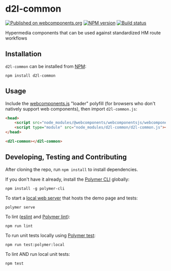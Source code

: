 # d2l-common
[![Published on webcomponents.org](https://img.shields.io/badge/webcomponents.org-published-blue.svg)](https://www.webcomponents.org/element/BrightspaceUI/common)
[![NPM version][npm-image]][npm-url]
[![Build status][ci-image]][ci-url]

Hypermedia components that can be used against standardized HM route workflows

## Installation

`d2l-common` can be installed from [NPM][npm-url]:
```shell
npm install d2l-common
```

## Usage

Include the [webcomponents.js](http://webcomponents.org/polyfills/) "loader" polyfill (for browsers who don't natively support web components), then import `d2l-common.js`:

```html
<head>
	<script src="node_modules/@webcomponents/webcomponentsjs/webcomponents-loader.js"></script>
	<script type="module" src="node_modules/d2l-common/d2l-common.js"></script>
</head>
```

```html
<d2l-common></d2l-common>
```

## Developing, Testing and Contributing

After cloning the repo, run `npm install` to install dependencies.

If you don't have it already, install the [Polymer CLI](https://www.polymer-project.org/3.0/docs/tools/polymer-cli) globally:

```shell
npm install -g polymer-cli
```

To start a [local web server](https://www.polymer-project.org/3.0/docs/tools/polymer-cli-commands#serve) that hosts the demo page and tests:

```shell
polymer serve
```

To lint ([eslint](http://eslint.org/) and [Polymer lint](https://www.polymer-project.org/3.0/docs/tools/polymer-cli-commands#lint)):

```shell
npm run lint
```

To run unit tests locally using [Polymer test](https://www.polymer-project.org/3.0/docs/tools/polymer-cli-commands#tests):

```shell
npm run test:polymer:local
```

To lint AND run local unit tests:

```shell
npm test
```

[npm-url]: https://www.npmjs.org/package/d2l-common
[npm-image]: https://img.shields.io/npm/v/d2l-common.svg
[ci-url]: https://travis-ci.org/BrightspaceUI/common
[ci-image]: https://travis-ci.org/BrightspaceUI/common.svg?branch=master
